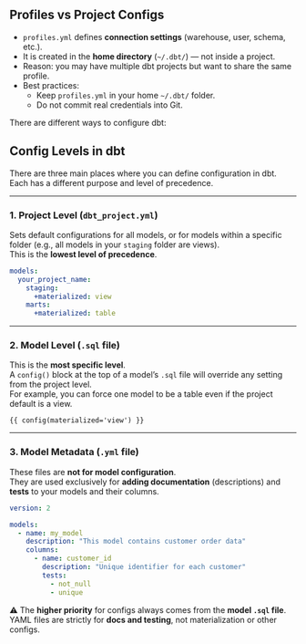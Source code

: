 ## Profiles vs Project Configs

- `profiles.yml` defines **connection settings** (warehouse, user, schema, etc.).
- It is created in the **home directory** (`~/.dbt/`) — not inside a project.
- Reason: you may have multiple dbt projects but want to share the same profile.
- Best practices:
  - Keep `profiles.yml` in your home `~/.dbt/` folder.
  - Do not commit real credentials into Git.

There are different ways to configure dbt:

## Config Levels in dbt

There are three main places where you can define configuration in dbt. Each has a different purpose and level of precedence.

---

### 1. Project Level (`dbt_project.yml`)

Sets default configurations for all models, or for models within a specific folder (e.g., all models in your `staging` folder are views).  
This is the **lowest level of precedence**.

```yml
models:
  your_project_name:
    staging:
      +materialized: view
    marts:
      +materialized: table
```

---

### 2. Model Level (`.sql` file)

This is the **most specific level**.  
A `config()` block at the top of a model’s `.sql` file will override any setting from the project level.  
For example, you can force one model to be a table even if the project default is a view.

```jinja
{{ config(materialized='view') }}
```

---

### 3. Model Metadata (`.yml` file)

These files are **not for model configuration**.  
They are used exclusively for **adding documentation** (descriptions) and **tests** to your models and their columns.  

```yml
version: 2

models:
  - name: my_model
    description: "This model contains customer order data"
    columns:
      - name: customer_id
        description: "Unique identifier for each customer"
        tests:
          - not_null
          - unique
```

⚠️ The **higher priority** for configs always comes from the **model `.sql` file**.  
YAML files are strictly for **docs and testing**, not materialization or other configs.
